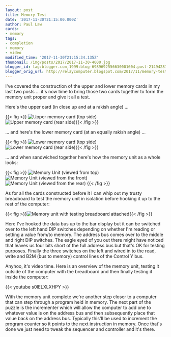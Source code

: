 ```yaml
---
layout: post
title: Memory Test
date: '2017-11-30T21:15:00.000Z'
author: Paul Law
cards:
- memory
tags:
- completion
- memory
- video
modified_time: '2017-11-30T21:15:34.135Z'
thumbnail: /img/posts/2017/2017-11-30-4000.jpg
blogger_id: tag:blogger.com,1999:blog-6989692556630001604.post-2149428779006990734
blogger_orig_url: http://relaycomputer.blogspot.com/2017/11/memory-test.html
---
```


I've covered the construction of the upper and lower memory cards in 
my last two posts ... it's now time to bring those two cards together to form 
the memory unit proper and give it all a test.

Here's the upper 
card (in close up and at a rakish angle) ...

{{< fig >}}
![Upper memory card (top side)](/img/posts/2017/2017-11-30-0000.jpg)
![Upper memory card (rear side)](/img/posts/2017/2017-11-30-0001.jpg){{< /fig >}}

... and 
here's the lower memory card (at an equally rakish angle) ...

{{< fig >}}
![Lower memory card (top side)](/img/posts/2017/2017-11-30-0002.jpg)
![Lower memory card (rear side)](/img/posts/2017/2017-11-30-0003.jpg){{< /fig >}}

... and 
when sandwiched together here's how the memory unit as a whole looks:

{{< fig >}}
![Memory Unit (viewed from top)](/img/posts/2017/2017-11-30-0004.jpg)
![Memory Unit (viewed from the front)](/img/posts/2017/2017-11-30-0005.jpg)
![Memory Unit (viewed from the rear)](/img/posts/2017/2017-11-30-0006.jpg)
{{< /fig >}}

As 
for all the cards constructed before it I can whip out my trusty breadboard to 
test the memory unit in isolation before hooking it up to the rest of the 
computer:

{{< fig >}}![Memory unit with testing breadboard attached](/img/posts/2017/2017-11-30-0007.jpg){{< /fig >}}

Here I've hooked the data bus up to the bar display but it 
can be switched over to the left hand DIP switches depending on whether I'm 
reading or setting a value from/to memory. The address bus comes over to the 
middle and right DIP switches. The eagle eyed of you out there might have 
noticed that leaves us four bits short of the full address bus but that's OK 
for testing purposes. Finally the three switches on the left and wired in to 
the read, write and B2M (bus to memory) control lines of the Control Y bus.

Anyhoo, it's video time. Here is an overview of the memory unit, 
testing it outside of the computer with the breadboard and then finally 
testing it inside the computer:

{{< youtube s0lELXLXHPY >}}

With the memory unit complete we're another step closer to a computer that 
can step through a program held in memory. The next part of the puzzle is the 
incrementer which will allow the computer to add one to whatever value is on 
the address bus and then subsequently place that value back on the address 
bus. Typically this'll be used to increment the program counter so it points 
to the next instruction in memory. Once that's done we just need to tweak the 
sequencer and controller and it's there. 
